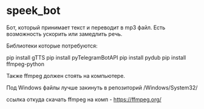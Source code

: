 # speek_bot

Бот, который принимает текст и переводит в mp3 файл. Есть возможность ускорить или замедлить речь.

Библиотеки которые потребуются:

pip install gTTS
pip install pyTelegramBotAPI
pip install pydub
pip install ffmpeg-python

Также ffmpeg должен стоять на компьютере.

Под Windows файлы лучше закинуть в репозиторий /Windows/System32/

ссылка откуда скачать ffmpeg на комп - https://ffmpeg.org/
